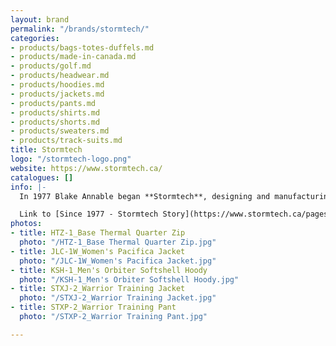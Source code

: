 ```yaml
---
layout: brand
permalink: "/brands/stormtech/"
categories:
- products/bags-totes-duffels.md
- products/made-in-canada.md
- products/golf.md
- products/headwear.md
- products/hoodies.md
- products/jackets.md
- products/pants.md
- products/shirts.md
- products/shorts.md
- products/sweaters.md
- products/track-suits.md
title: Stormtech
logo: "/stormtech-logo.png"
website: https://www.stormtech.ca/
catalogues: []
info: |-
  In 1977 Blake Annable began **Stormtech**, designing and manufacturing sports equipment and apparel in Western Canada for specialty retailers and corporate clients.  The first warehouse was in the basement of a dry cleaning shop in North Vancouver.

  Link to [Since 1977 - Stormtech Story](https://www.stormtech.ca/pages/history)
photos:
- title: HTZ-1_Base Thermal Quarter Zip
  photo: "/HTZ-1_Base Thermal Quarter Zip.jpg"
- title: JLC-1W_Women's Pacifica Jacket
  photo: "/JLC-1W_Women's Pacifica Jacket.jpg"
- title: KSH-1_Men's Orbiter Softshell Hoody
  photo: "/KSH-1_Men's Orbiter Softshell Hoody.jpg"
- title: STXJ-2_Warrior Training Jacket
  photo: "/STXJ-2_Warrior Training Jacket.jpg"
- title: STXP-2_Warrior Training Pant
  photo: "/STXP-2_Warrior Training Pant.jpg"

---
```

